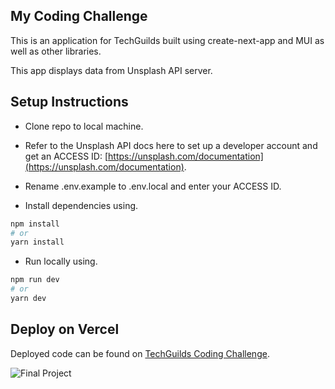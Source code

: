 ## My Coding Challenge

This is an application for TechGuilds built using create-next-app and MUI as well as other libraries.

This app displays data from Unsplash API server.

## Setup Instructions

- Clone repo to local machine.

- Refer to the Unsplash API docs here to set up a developer account and get an ACCESS ID: [https://unsplash.com/documentation](https://unsplash.com/documentation).

- Rename .env.example to .env.local and enter your ACCESS ID.

- Install dependencies using.

```bash
npm install
# or
yarn install
```

- Run locally using.

```bash
npm run dev
# or
yarn dev

```

## Deploy on Vercel

Deployed code can be found on [TechGuilds Coding Challenge](https://techguilds-coding-challange.vercel.app/).

![Final Project](https://res.cloudinary.com/dytnpjxrd/image/upload/v1655133373/techguilds_fginze.png)
